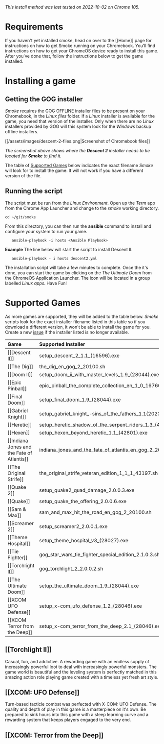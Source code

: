 *This install method was last tested on 2022-10-02 on Chrome 105.*

# Requirements
If you haven't yet installed smoke, head on over to the [[Home]] page for instructions on how to get Smoke running on your Chromebook.  You'll find instructions on how to get your ChromeOS device ready to install this game.  After you've done that, follow the instructions below to get the game installed.

# Installing a game  

## Getting the GOG installer
*Smoke* requires the GOG OFFLINE installer files to be present on your Chromebook, in the *Linux files* folder.  If a *Linux* installer is available for the game, you need that version of the installer.  Only when there are no *Linux* installers provided by GOG will this system look for the *Windows* backup offline installers.

[[/assets/images/descent-2-files.png|Screenshot of Chromebook files]]

*The screenshot above shows where the **Descent 2** installer needs to be located for **Smoke** to find it.*

The table of [Supported Games](#supported-games) below indicates the exact filename *Smoke* will look for to install the game.  It will not work if you have a different version of the file.

## Running the script
The script must be run from the *Linux Environment*.  Open up the *Term* app from the Chrome App Launcher and change to the *smoke* working directory.

    cd ~/git/smoke

From this directory, you can then run the **ansible** command to install and configure your system to run your game.

       ansible-playbook -i hosts <Ansible Playbook>

   **Example** The line below will start the script to install Descent II.

       ansible-playbook - i hosts descent2.yml

The installation script will take a few minutes to complete.  Once the it's done, you can start the game by clicking on the *The Ultimate Doom* from the ChromeOS Application Launcher.  The icon will be located in a group labelled *Linux apps*.  Have Fun!


# Supported Games
As more games are supported, they will be added to the table below.  *Smoke* scripts look for the exact installer filename listed in this table so if you download a different version, it won't be able to install the game for you.  Create a new [issue](https://github.com/gooseberry/smoke/issues) if the installer listed is no longer available.

| Game | Supported Installer | Ansible Playbook |
|:--|:--|:--|
| [[Descent II]] | setup_descent_2_1.1_(16596).exe | descent2.yml |
| [[The Dig]] | the_dig_en_gog_2_20100.sh | dig.yml |
| [[Doom II]] | setup_doom_ii_with_master_levels_1.9_(28044).exe | doom_2.yml |
| [[Epic Pinball]] | epic_pinball_the_complete_collection_en_1_0_16760.sh | epic_pinball.yml |
| [[Final Doom]] | setup_final_doom_1.9_(28044).exe | final_doom.yml |
| [[Gabriel Knight]] | setup_gabriel_knight_-sins_of_the_fathers_1.1(20239).exe | gk1.yml |
| [[Heretic]] | setup_heretic_shadow_of_the_serpent_riders_1.3_(42801).exe | heretic.yml |
| [[Hexen]] | setup_hexen_beyond_heretic_1.1_(42801).exe | hexen.yml |
| [[Indiana Jones and the Fate of Atlantis]] | indiana_jones_and_the_fate_of_atlantis_en_gog_2_20145.sh | atlantis.yml |
| [[The Original Strife]] | the_original_strife_veteran_edition_1_1_1_43197.sh | strife.yml |
| [[Quake 2]] | setup_quake2_quad_damage_2.0.0.3.exe | quake2.yml |
| [[Quake]] | setup_quake_the_offering_2.0.0.6.exe | quake.yml |
| [[Sam & Max]] | sam_and_max_hit_the_road_en_gog_2_20100.sh | samnmax.yml |
| [[Screamer 2]] | setup_screamer2_2.0.0.1.exe | screamer2.yml |
| [[Theme Hospital]] | setup_theme_hospital_v3_(28027).exe | theme_hospital.yml |
| [[Tie Fighter]] | gog_star_wars_tie_fighter_special_edition_2.1.0.3.sh | tie_fighter.yml |
| [[Torchlight II]] | gog_torchlight_2_2.0.0.2.sh | torchlight2.yml |
| [[The Ultimate Doom]] | setup_the_ultimate_doom_1.9_(28044).exe | doom.yml |
| [[XCOM UFO Defense]] | setup_x-com_ufo_defense_1.2_(28046).exe | xcom_ufo_defense.yml |
| [[XCOM Terror from the Deep]] | setup_x-com_terror_from_the_deep_2.1_(28046).exe | xcom_tftd.yml |


## [[Torchlight II]]
Casual, fun, and addictive.  A rewarding game with an endless supply of increasingly powerful loot to deal with increasingly powerful monsters.  The game world is beautiful and the leveling system is perfectly matched in this amazing action role playing game created with a timeless yet fresh art style.

## [[XCOM: UFO Defense]]
Turn-based tacticle combat was perfected with X-COM: UFO Defense.  The quality and depth of play in this game is a masterpiece on it's own.  Be prepared to sink hours into this game with a steep learning curve and a rewarding system that keeps players engaged to the very end.

## [[XCOM: Terror from the Deep]]
